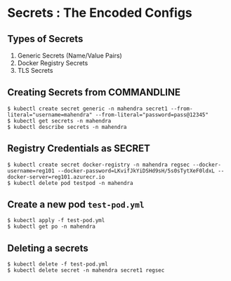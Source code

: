 # Secrets : The Encoded Configs

## Types of Secrets

1.  Generic Secrets (Name/Value Pairs)
2.  Docker Registry Secrets
3.  TLS Secrets

## Creating Secrets from COMMANDLINE

```
$ kubectl create secret generic -n mahendra secret1 --from-literal="username=mahendra" --from-literal="password=pass@12345"
$ kubectl get secrets -n mahendra
$ kubectl describe secrets -n mahendra
```

## Registry Credentials as SECRET

```
$ kubectl create secret docker-registry -n mahendra regsec --docker-username=reg101 --docker-password=LKvifJkYiDSHd9sH/5s0sTytXeF0ldxL --docker-server=reg101.azurecr.io
$ kubectl delete pod testpod -n mahendra
```

## Create a new pod `test-pod.yml`

```
$ kubectl apply -f test-pod.yml
$ kubectl get po -n mahendra
```

## Deleting a secrets

```
$ kubectl delete -f test-pod.yml
$ kubectl delete secret -n mahendra secret1 regsec
```